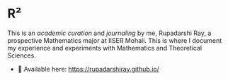 # R²
This is an _academic curation_ and _journaling_ by me, Rupadarshi Ray, a prospective Mathematics major at IISER Mohali. This is where I document my experience and experiments with Mathematics and Theoretical Sciences.

- 🔗 Available here: https://rupadarshiray.github.io/
